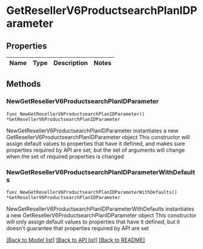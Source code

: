 # GetResellerV6ProductsearchPlanIDParameter

## Properties

Name | Type | Description | Notes
------------ | ------------- | ------------- | -------------

## Methods

### NewGetResellerV6ProductsearchPlanIDParameter

`func NewGetResellerV6ProductsearchPlanIDParameter() *GetResellerV6ProductsearchPlanIDParameter`

NewGetResellerV6ProductsearchPlanIDParameter instantiates a new GetResellerV6ProductsearchPlanIDParameter object
This constructor will assign default values to properties that have it defined,
and makes sure properties required by API are set, but the set of arguments
will change when the set of required properties is changed

### NewGetResellerV6ProductsearchPlanIDParameterWithDefaults

`func NewGetResellerV6ProductsearchPlanIDParameterWithDefaults() *GetResellerV6ProductsearchPlanIDParameter`

NewGetResellerV6ProductsearchPlanIDParameterWithDefaults instantiates a new GetResellerV6ProductsearchPlanIDParameter object
This constructor will only assign default values to properties that have it defined,
but it doesn't guarantee that properties required by API are set


[[Back to Model list]](../README.md#documentation-for-models) [[Back to API list]](../README.md#documentation-for-api-endpoints) [[Back to README]](../README.md)


